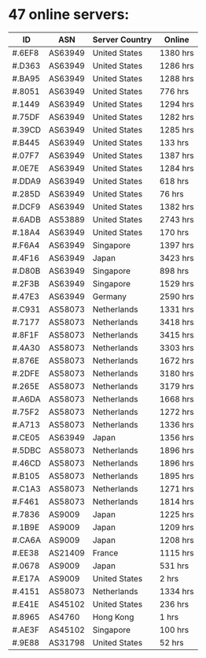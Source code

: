 # 47 online servers:

| ID | ASN | Server Country | Online |
| ------ | ------ | ------ | ------ |
| #.6EF8 | AS63949 | United States | 1380 hrs |
| #.D363 | AS63949 | United States | 1286 hrs |
| #.BA95 | AS63949 | United States | 1288 hrs |
| #.8051 | AS63949 | United States | 776 hrs |
| #.1449 | AS63949 | United States | 1294 hrs |
| #.75DF | AS63949 | United States | 1282 hrs |
| #.39CD | AS63949 | United States | 1285 hrs |
| #.B445 | AS63949 | United States | 133 hrs |
| #.07F7 | AS63949 | United States | 1387 hrs |
| #.0E7E | AS63949 | United States | 1284 hrs |
| #.DDA9 | AS63949 | United States | 618 hrs |
| #.285D | AS63949 | United States | 76 hrs |
| #.DCF9 | AS63949 | United States | 1382 hrs |
| #.6ADB | AS53889 | United States | 2743 hrs |
| #.18A4 | AS63949 | United States | 170 hrs |
| #.F6A4 | AS63949 | Singapore | 1397 hrs |
| #.4F16 | AS63949 | Japan | 3423 hrs |
| #.D80B | AS63949 | Singapore | 898 hrs |
| #.2F3B | AS63949 | Singapore | 1529 hrs |
| #.47E3 | AS63949 | Germany | 2590 hrs |
| #.C931 | AS58073 | Netherlands | 1331 hrs |
| #.7177 | AS58073 | Netherlands | 3418 hrs |
| #.8F1F | AS58073 | Netherlands | 3415 hrs |
| #.4A30 | AS58073 | Netherlands | 3303 hrs |
| #.876E | AS58073 | Netherlands | 1672 hrs |
| #.2DFE | AS58073 | Netherlands | 3180 hrs |
| #.265E | AS58073 | Netherlands | 3179 hrs |
| #.A6DA | AS58073 | Netherlands | 1668 hrs |
| #.75F2 | AS58073 | Netherlands | 1272 hrs |
| #.A713 | AS58073 | Netherlands | 1336 hrs |
| #.CE05 | AS63949 | Japan | 1356 hrs |
| #.5DBC | AS58073 | Netherlands | 1896 hrs |
| #.46CD | AS58073 | Netherlands | 1896 hrs |
| #.B105 | AS58073 | Netherlands | 1895 hrs |
| #.C1A3 | AS58073 | Netherlands | 1271 hrs |
| #.F461 | AS58073 | Netherlands | 1814 hrs |
| #.7836 | AS9009 | Japan | 1225 hrs |
| #.1B9E | AS9009 | Japan | 1209 hrs |
| #.CA6A | AS9009 | Japan | 1208 hrs |
| #.EE38 | AS21409 | France | 1115 hrs |
| #.0678 | AS9009 | Japan | 531 hrs |
| #.E17A | AS9009 | United States | 2 hrs |
| #.4151 | AS58073 | Netherlands | 1334 hrs |
| #.E41E | AS45102 | United States | 236 hrs |
| #.8965 | AS4760 | Hong Kong | 1 hrs |
| #.AE3F | AS45102 | Singapore | 100 hrs |
| #.9E88 | AS31798 | United States | 52 hrs |

